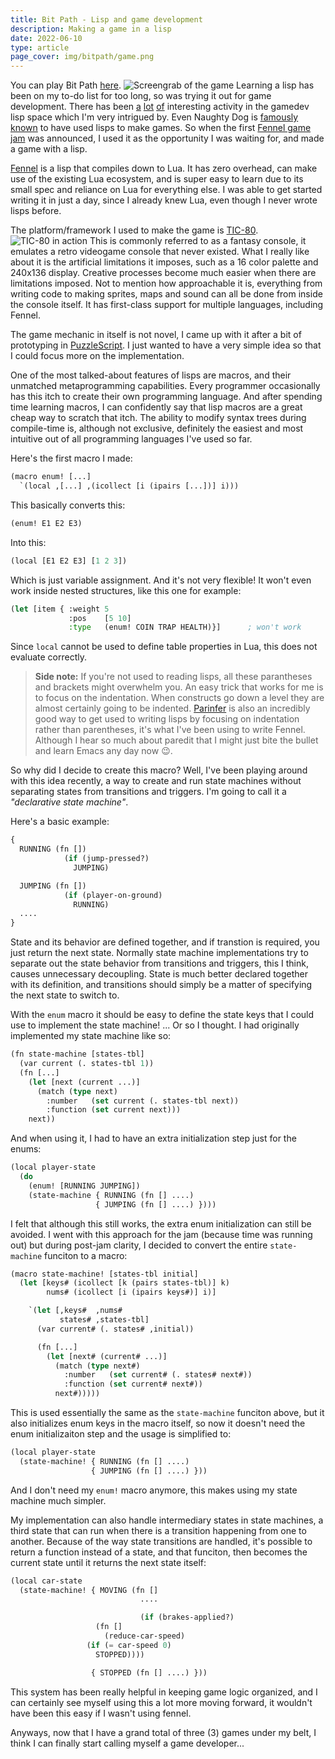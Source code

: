 ```yaml
---
title: Bit Path - Lisp and game development
description: Making a game in a lisp
date: 2022-06-10
type: article
page_cover: img/bitpath/game.png
---
```


You can play Bit Path [here](https://si-nk.itch.io/bitpath).
![Screengrab of the game](/img/bitpath/game.png)
Learning a lisp has been on my to-do list for too long,
so was trying it out for game development.
There has been [a](https://github.com/fleabitdev/glsp) [lot](https://github.com/makuto/cakelisp) [of](https://github.com/carp-lang/Carp) interesting activity in the gamedev lisp space which I'm very intrigued by.
Even Naughty Dog is [famously known](https://en.wikipedia.org/wiki/Game_Oriented_Assembly_Lisp) to have used lisps to make games.
So when the first [Fennel game jam](https://itch.io/jam/fennel-game-jam-1) was announced,
I used it as the opportunity I was waiting for, and made a game with a lisp.


[Fennel](https://fennel-lang.org/) is a lisp that compiles down to Lua.
It has zero overhead, can make use of the existing Lua ecosystem,
and is super easy to learn due to its small spec and reliance on Lua for everything else.
I was able to get started writing it in just a day, since I already knew Lua,
even though I never wrote lisps before.


The platform/framework I used to make the game is [TIC-80](https://github.com/nesbox/TIC-80).
![TIC-80 in action](/img/bitpath/tic-80.png)
This is commonly referred to as a fantasy console,
it emulates a retro videogame console that never existed.
What I really like about it is the artificial limitations it imposes,
such as a 16 color palette and 240x136 display.
Creative processes become much easier when there are limitations imposed.
Not to mention how approachable it is,
everything from writing code to making sprites, maps and sound can all be done from inside the console itself.
It has first-class support for multiple languages, including Fennel.


The game mechanic in itself is not novel,
I came up with it after a bit of prototyping in [PuzzleScript](https://www.puzzlescript.net/).
I just wanted to have a very simple idea so that I could focus more on the implementation.


One of the most talked-about features of lisps are macros,
and their unmatched metaprogramming capabilities.
Every programmer occasionally has this itch to create their own programming language.
And after spending time learning macros,
I can confidently say that lisp macros are a great cheap way to scratch that itch.
The ability to modify syntax trees during compile-time is, although not exclusive,
definitely the easiest and most intuitive out of all programming languages I've used so far.


Here's the first macro I made:
```lisp
(macro enum! [...]
  `(local ,[...] ,(icollect [i (ipairs [...])] i)))
```
This basically converts this:
```lisp
(enum! E1 E2 E3)
```
Into this:
```lisp
(local [E1 E2 E3] [1 2 3])
```
Which is just variable assignment.
And it's not very flexible!
It won't even work inside nested structures,
like this one for example:
```lisp
(let [item { :weight 5
             :pos    [5 10]
             :type   (enum! COIN TRAP HEALTH)}]      ; won't work
```
Since `local` cannot be used to define table properties in Lua,
this does not evaluate correctly.


> **Side note:** If you're not used to reading lisps,
all these parantheses and brackets might overwhelm you.
An easy trick that works for me is to focus on the indentation.
When constructs go down a level they are almost certainly going to be indented.
[Parinfer](https://shaunlebron.github.io/parinfer/) is also an incredibly good way to get used to writing lisps by focusing on indentation rather than parentheses,
it's what I've been using to write Fennel.
Although I hear so much about paredit that I might just bite the bullet and learn Emacs any day now 😉.


So why did I decide to create this macro?
Well, I've been playing around with this idea recently,
a way to create and run state machines without separating states from transitions and triggers.
I'm going to call it a _"declarative state machine"_.


Here's a basic example:
```lisp
{
  RUNNING (fn [])
            (if (jump-pressed?)
              JUMPING)

  JUMPING (fn [])
            (if (player-on-ground)
              RUNNING)
  ....
}
```
State and its behavior are defined together,
and if transtion is required,
you just return the next state.
Normally state machine implementations try to separate out the state behavior from transitions and triggers,
this I think, causes unnecessary decoupling.
State is much better declared together with its definition,
and transitions should simply be a matter of specifying the next state to switch to.


With the `enum` macro it should be easy to define the state keys that I could use to implement the state machine!
... Or so I thought.
I had originally implemented my state machine like so:
```lisp
(fn state-machine [states-tbl]
  (var current (. states-tbl 1))
  (fn [...]
    (let [next (current ...)]
      (match (type next)
        :number   (set current (. states-tbl next))
        :function (set current next)))
    next))
```
And when using it, I had to have an extra initialization step just for the enums:
```lisp
(local player-state
  (do
    (enum! [RUNNING JUMPING])
    (state-machine { RUNNING (fn [] ....)
                   { JUMPING (fn [] ....) })))
```
I felt that although this still works, the extra enum initialization can still be avoided.
I went with this approach for the jam (because time was running out)
but during post-jam clarity, I decided to convert the entire `state-machine` funciton to a macro:
```lisp
(macro state-machine! [states-tbl initial]
  (let [keys# (icollect [k (pairs states-tbl)] k)
        nums# (icollect [i (ipairs keys#)] i)]

    `(let [,keys#  ,nums#
           states# ,states-tbl]
      (var current# (. states# ,initial))

      (fn [...]
        (let [next# (current# ...)]
          (match (type next#)
            :number   (set current# (. states# next#))
            :function (set current# next#))
          next#)))))
```
This is used essentially the same as the `state-machine` funciton above,
but it also initializes enum keys in the macro itself,
so now it doesn't need the enum initializaiton step and the usage is simplified to:
```lisp
(local player-state
  (state-machine! { RUNNING (fn [] ....)
                  { JUMPING (fn [] ....) }))
```
And I don't need my `enum!` macro anymore,
this makes using my state machine much simpler.


My implementation can also handle intermediary states in state machines,
a third state that can run when there is a transition happening from one to another.
Because of the way state transitions are handled,
it's possible to return a function instead of a state,
and that funciton, then becomes the current state until it returns the next state itself:
```lisp
(local car-state
  (state-machine! { MOVING (fn []
                             ....

                             (if (brakes-applied?)
			       (fn []
			         (reduce-car-speed)
				 (if (= car-speed 0)
				   STOPPED))))

                  { STOPPED (fn [] ....) }))
```

This system has been really helpful in keeping game logic organized,
and I can certainly see myself using this a lot more moving forward,
it wouldn't have been this easy if I wasn't using fennel.


Anyways, now that I have a grand total of three (3) games under my belt,
I think I can finally start calling myself a game developer...
